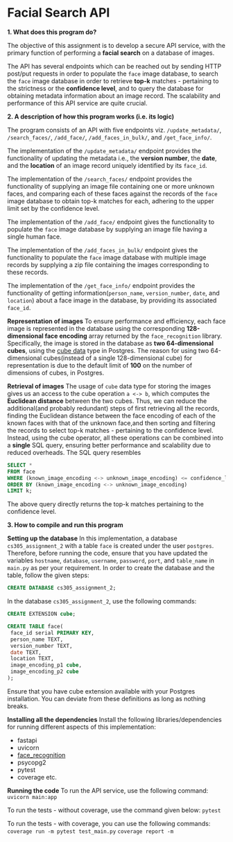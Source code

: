 # Facial Search API

**1. What does this program do?**

The objective of this assignment is to develop a secure API service, with the primary function of performing a **facial search** on a database of images.

The API has several endpoints which can be reached out by sending HTTP post/put requests in order to populate the `face` image database, to search the `face` image database in order to retrieve **top-k** matches - pertaining to the strictness or the **confidence level**, and to query the database for obtaining metadata information about an image record. The scalability and performance of this API service are quite crucial.

**2. A description of how this program works (i.e. its logic)**

The program consists of an API with five endpoints viz. `/update_metadata/`, `/search_faces/`, `/add_face/`, `/add_faces_in_bulk/`, and `/get_face_info/`.

The implementation of the `/update_metadata/` endpoint provides the functionality of updating the metadata i.e., the **version number**, the **date**, and the **location** of an image record uniquely identified by its `face_id`.

The implementation of the `/search_faces/` endpoint provides the functionality of supplying an image file containing one or more unknown faces, and comparing each of these faces against the records of the `face` image database to obtain top-k matches for each, adhering to the upper limit set by the confidence level.

The implementation of the `/add_face/` endpoint gives the functionality to populate the `face` image database by supplying an image file having a single human face.

The implementation of the `/add_faces_in_bulk/` endpoint gives the functionality to populate the `face` image database with multiple image records by supplying a zip file containing the images corresponding to these records.

The implementation of the `/get_face_info/` endpoint provides the functionality of getting information(`person_name`, `version_number`, `date`, and `location`) about a face image in the database, by providing its associated `face_id`.

**Representation of images**
To ensure performance and efficiency, each face image is represented in the database using the corresponding **128-dimensional face encoding** array returned by the `face_recognition` library. Specifically, the image is stored in the database as **two 64-dimensional cubes**, using the [cube data](https://www.postgresql.org/docs/14/cube.html) type in Postgres. The reason for using two 64-dimensional cubes(instead of a single 128-dimensional cube) for representation is due to the default limit of **100** on the number of dimensions of cubes, in Postgres.

**Retrieval of images**
The usage of `cube` data type for storing the images gives us an access to the cube operation `a <-> b`, which computes the **Euclidean distance** between the two cubes. Thus, we can reduce the additional(and probably redundant) steps of first retrieving all the records, finding the Euclidean distance between the face encoding of each of the known faces with that of the unknown face,and then sorting and filtering the records to select top-k matches - pertaining to the confidence level.
Instead, using the cube operator, all these operations can be combined into a **single** SQL query, ensuring better performance and scalability due to reduced overheads.
The SQL query resembles

```SQL
SELECT *
FROM face
WHERE (known_image_encoding <-> unknown_image_encoding) <= confidence_level
ORDER BY (known_image_encoding <-> unknown_image_encoding)
LIMIT k;
```

The above query directly returns the top-k matches pertaining to the confidence level.

**3. How to compile and run this program**

**Setting up the database**
In this implementation, a database `cs305_assignment_2` with a table `face` is created under the user `postgres`. Therefore, before running the code, ensure that you have updated the variables `hostname`, `database`, `username`, `password`, `port`, and `table_name` in `main.py` as per your requirement.
In order to create the database and the table, follow the given steps:

```SQL
CREATE DATABASE cs305_assignment_2;
```

In the database `cs305_assignment_2`, use the following commands:

```SQL
CREATE EXTENSION cube;

CREATE TABLE face(
 face_id serial PRIMARY KEY,
 person_name TEXT,
 version_number TEXT,
 date TEXT,
 location TEXT,
 image_encoding_p1 cube,
 image_encoding_p2 cube
);
```

Ensure that you have cube extension available with your Postgres installation.
You can deviate from these definitions as long as nothing breaks.

**Installing all the dependencies**
Install the following libraries/dependencies for running different aspects of this implementation:

- fastapi
- uvicorn
- [face_recognition](https://github.com/ageitgey/face_recognition)
- psycopg2
- pytest
- coverage
  etc.

**Running the code**
To run the API service, use the following command:
`uvicorn main:app`

To run the tests - without coverage, use the command given below:
`pytest`

To run the tests - with coverage, you can use the following commands:
`coverage run -m pytest test_main.py`
`coverage report -m`
